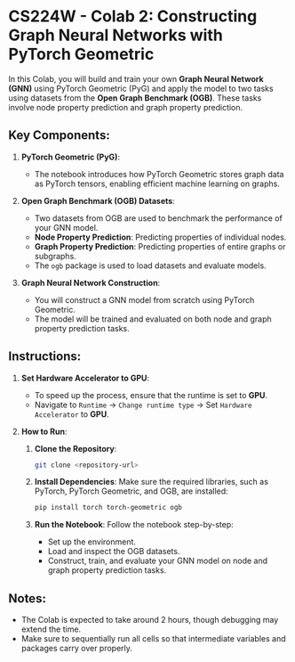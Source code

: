 
# CS224W - Colab 2: Constructing Graph Neural Networks with PyTorch Geometric

In this Colab, you will build and train your own **Graph Neural Network (GNN)** using PyTorch Geometric (PyG) and apply the model to two tasks using datasets from the **Open Graph Benchmark (OGB)**. These tasks involve node property prediction and graph property prediction.

## Key Components:
1. **PyTorch Geometric (PyG)**:
   - The notebook introduces how PyTorch Geometric stores graph data as PyTorch tensors, enabling efficient machine learning on graphs.

2. **Open Graph Benchmark (OGB) Datasets**:
   - Two datasets from OGB are used to benchmark the performance of your GNN model.
   - **Node Property Prediction**: Predicting properties of individual nodes.
   - **Graph Property Prediction**: Predicting properties of entire graphs or subgraphs.
   - The `ogb` package is used to load datasets and evaluate models.

3. **Graph Neural Network Construction**:
   - You will construct a GNN model from scratch using PyTorch Geometric.
   - The model will be trained and evaluated on both node and graph property prediction tasks.

## Instructions:
1. **Set Hardware Accelerator to GPU**:
   - To speed up the process, ensure that the runtime is set to **GPU**.
   - Navigate to `Runtime` → `Change runtime type` → Set `Hardware Accelerator` to **GPU**.

2. **How to Run**:
   1. **Clone the Repository**:
      ```bash
      git clone <repository-url>
      ```

   2. **Install Dependencies**:
      Make sure the required libraries, such as PyTorch, PyTorch Geometric, and OGB, are installed:
      ```bash
      pip install torch torch-geometric ogb
      ```

   3. **Run the Notebook**:
      Follow the notebook step-by-step:
      - Set up the environment.
      - Load and inspect the OGB datasets.
      - Construct, train, and evaluate your GNN model on node and graph property prediction tasks.

## Notes:
- The Colab is expected to take around 2 hours, though debugging may extend the time.
- Make sure to sequentially run all cells so that intermediate variables and packages carry over properly.
